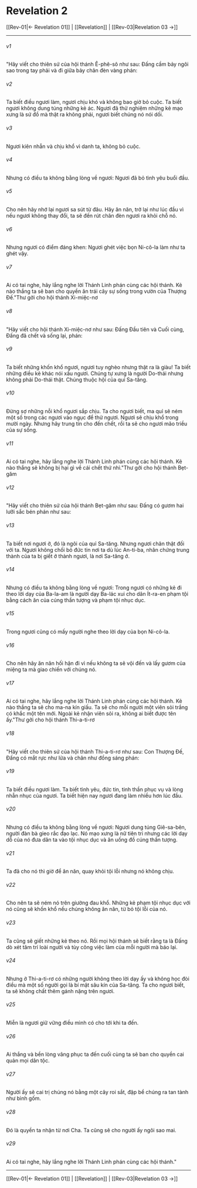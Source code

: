 # Revelation 2

[[Rev-01|← Revelation 01]] | [[Revelation]] | [[Rev-03|Revelation 03 →]]
***



###### v1 
"Hãy viết cho thiên sứ của hội thánh Ê-phê-sô như sau: Đấng cầm bảy ngôi sao trong tay phải và đi giữa bảy chân đèn vàng phán: 

###### v2 
Ta biết điều ngươi làm, ngươi chịu khó và không bao giờ bỏ cuộc. Ta biết ngươi không dung túng những kẻ ác. Ngươi đã thử nghiệm những kẻ mạo xưng là sứ đồ mà thật ra không phải, ngươi biết chúng nó nói dối. 

###### v3 
Ngươi kiên nhẫn và chịu khổ vì danh ta, không bỏ cuộc. 

###### v4 
Nhưng có điều ta không bằng lòng về ngươi: Ngươi đã bỏ tình yêu buổi đầu. 

###### v5 
Cho nên hãy nhớ lại ngươi sa sút từ đâu. Hãy ăn năn, trở lại như lúc đầu vì nếu ngươi không thay đổi, ta sẽ đến rút chân đèn ngươi ra khỏi chỗ nó. 

###### v6 
Nhưng ngươi có điểm đáng khen: Ngươi ghét việc bọn Ni-cô-la làm như ta ghét vậy. 

###### v7 
Ai có tai nghe, hãy lắng nghe lời Thánh Linh phán cùng các hội thánh. Kẻ nào thắng ta sẽ ban cho quyền ăn trái cây sự sống trong vườn của Thượng Đế."Thư gởi cho hội thánh Xi-miệc-nơ 

###### v8 
"Hãy viết cho hội thánh Xi-miệc-nơ như sau: Đấng Đầu tiên và Cuối cùng, Đấng đã chết và sống lại, phán: 

###### v9 
Ta biết những khốn khổ ngươi, ngươi tuy nghèo nhưng thật ra là giàu! Ta biết những điều kẻ khác nói xấu ngươi. Chúng tự xưng là người Do-thái nhưng không phải Do-thái thật. Chúng thuộc hội của quỉ Sa-tăng. 

###### v10 
Đừng sợ những nỗi khổ ngươi sắp chịu. Ta cho ngươi biết, ma quỉ sẽ ném một số trong các ngươi vào ngục để thử ngươi. Ngươi sẽ chịu khổ trong mười ngày. Nhưng hãy trung tín cho đến chết, rồi ta sẽ cho ngươi mão triều của sự sống. 

###### v11 
Ai có tai nghe, hãy lắng nghe lời Thánh Linh phán cùng các hội thánh. Kẻ nào thắng sẽ không bị hại gì về cái chết thứ nhì."Thư gởi cho hội thánh Bẹt-găm 

###### v12 
"Hãy viết cho thiên sứ của hội thánh Bẹt-găm như sau: Đấng có gươm hai lưỡi sắc bén phán như sau: 

###### v13 
Ta biết nơi ngươi ở, đó là ngôi của quỉ Sa-tăng. Nhưng ngươi chân thật đối với ta. Ngươi không chối bỏ đức tin nơi ta dù lúc An-ti-ba, nhân chứng trung thành của ta bị giết ở thành ngươi, là nơi Sa-tăng ở. 

###### v14 
Nhưng có điều ta không bằng lòng về ngươi: Trong ngươi có những kẻ đi theo lời dạy của Ba-la-am là người dạy Ba-lác xui cho dân Ít-ra-en phạm tội bằng cách ăn của cúng thần tượng và phạm tội nhục dục. 

###### v15 
Trong ngươi cũng có mấy người nghe theo lời dạy của bọn Ni-cô-la. 

###### v16 
Cho nên hãy ăn năn hối hận đi vì nếu không ta sẽ vội đến và lấy gươm của miệng ta mà giao chiến với chúng nó. 

###### v17 
Ai có tai nghe, hãy lắng nghe lời Thánh Linh phán cùng các hội thánh. Kẻ nào thắng ta sẽ cho ma-na kín giấu. Ta sẽ cho mỗi người một viên sỏi trắng có khắc một tên mới. Ngoài kẻ nhận viên sỏi ra, không ai biết được tên ấy."Thư gởi cho hội thánh Thi-a-ti-rơ 

###### v18 
"Hãy viết cho thiên sứ của hội thánh Thi-a-ti-rơ như sau: Con Thượng Đế, Đấng có mắt rực như lửa và chân như đồng sáng phán: 

###### v19 
Ta biết điều ngươi làm. Ta biết tình yêu, đức tin, tinh thần phục vụ và lòng nhẫn nhục của ngươi. Ta biết hiện nay ngươi đang làm nhiều hơn lúc đầu. 

###### v20 
Nhưng có điều ta không bằng lòng về ngươi: Ngươi dung túng Giê-sa-bên, người đàn bà gieo rắc đạo lạc. Nó mạo xưng là nữ tiên tri nhưng các lời dạy dỗ của nó đưa dân ta vào tội nhục dục và ăn uống đồ cúng thần tượng. 

###### v21 
Ta đã cho nó thì giờ để ăn năn, quay khỏi tội lỗi nhưng nó không chịu. 

###### v22 
Cho nên ta sẽ ném nó trên giường đau khổ. Những kẻ phạm tội nhục dục với nó cũng sẽ khốn khổ nếu chúng không ăn năn, từ bỏ tội lỗi của nó. 

###### v23 
Ta cũng sẽ giết những kẻ theo nó. Rồi mọi hội thánh sẽ biết rằng ta là Đấng dò xét tâm trí loài người và tùy công việc làm của mỗi người mà báo lại. 

###### v24 
Nhưng ở Thi-a-ti-rơ có những người không theo lời dạy ấy và không học đòi điều mà một số người gọi là bí mật sâu kín của Sa-tăng. Ta cho ngươi biết, ta sẽ không chất thêm gánh nặng trên ngươi. 

###### v25 
Miễn là ngươi giữ vững điều mình có cho tới khi ta đến. 

###### v26 
Ai thắng và bền lòng vâng phục ta đến cuối cùng ta sẽ ban cho quyền cai quản mọi dân tộc. 

###### v27 
Người ấy sẽ cai trị chúng nó bằng một cây roi sắt, đập bể chúng ra tan tành như bình gốm. 

###### v28 
Đó là quyền ta nhận từ nơi Cha. Ta cũng sẽ cho người ấy ngôi sao mai. 

###### v29 
Ai có tai nghe, hãy lắng nghe lời Thánh Linh phán cùng các hội thánh."

***
[[Rev-01|← Revelation 01]] | [[Revelation]] | [[Rev-03|Revelation 03 →]]
